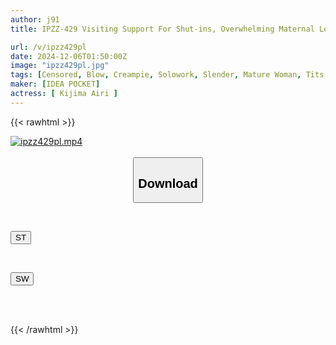 ```yaml
---
author: j91
title: IPZZ-429 Visiting Support For Shut-ins, Overwhelming Maternal Love To Sexually Support A Dirty Penis. A Kind Caregiver Who Can't Stand The Sight Of A Garbage House Filled With An Unbearable Amount Of Wank Tissues And Will Take Care Of It For You! Airi Kijima

url: /v/ipzz429pl
date: 2024-12-06T01:50:00Z
image: "ipzz429pl.jpg"
tags: [Censored, Blow, Creampie, Solowork, Slender, Mature Woman, Tits	]
maker: [IDEA POCKET]
actress: [ Kijima Airi ]
---
```



{{< rawhtml >}}

<div class="video" data-videoid="r8eeeJdXM7fbbqb">
    <a href="javascript:;">
        <img src="/v/ipzz429pl/ipzz429pl.jpg" width="WIDTH" height="HEIGHT" alt="ipzz429pl.mp4" loading="lazy">
    </a>
</div>

<script type="text/javascript" src="https://j91.asia/asset/on-demand-st.js"></script>

<br>
  <link rel="stylesheet" href="https://j91.asia/asset/bs5.css">
  
  <center>
  <button class="btn btn-primary" type="button" data-bs-toggle="collapse" data-bs-target=".multi-collapse" aria-expanded="false" aria-controls="multiCollapseExample1 multiCollapseExample2"><h2>Download</h2></button></center>
</p>
<div class="row">
  <div class="col">
    <div class="collapse multi-collapse" id="multiCollapseExample1">
      <div class="card card-body">
	      	      <br>
<div class="buttons">  
<p><a href="/v/ipzz429pl/st.html" target="_blank"><button class="btn-hover color-3"><i class="fa fa-download"></i> ST</button></a></p></div>
    </div>
  </div>
</div>
  <div class="col">
    <div class="collapse multi-collapse" id="multiCollapseExample2">
      <div class="card card-body">
	      <br>
<div class="buttons">
<p><a href="/v/ipzz429pl/sw.html" target="_blank"><button class="btn-hover color-2"><i class="fa fa-download"></i> SW</button></a></p></div>
<br><br>
      </div>
    </div>
  </div>
</div>

{{< /rawhtml >}}